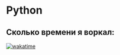 # Python

## Сколько времени я воркал:
<a href="https://wakatime.com/badge/github/pwp_programer/Python"><img src="https://wakatime.com/badge/github/pwp/Python.svg" alt="wakatime"></a>

